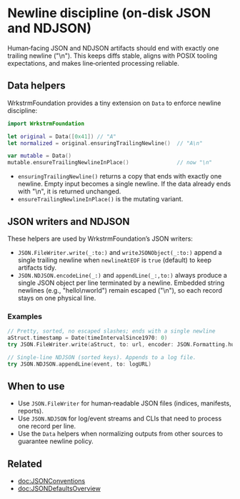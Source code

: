 # Newline discipline (on‑disk JSON and NDJSON)

Human‑facing JSON and NDJSON artifacts should end with exactly one trailing newline ("\n"). This
keeps diffs stable, aligns with POSIX tooling expectations, and makes line‑oriented processing
reliable.

## Data helpers

WrkstrmFoundation provides a tiny extension on `Data` to enforce newline discipline:

```swift
import WrkstrmFoundation

let original = Data([0x41]) // "A"
let normalized = original.ensuringTrailingNewline()  // "A\n"

var mutable = Data()
mutable.ensureTrailingNewlineInPlace()               // now "\n"
```

- `ensuringTrailingNewline()` returns a copy that ends with exactly one newline. Empty input becomes
  a single newline. If the data already ends with "\n", it is returned unchanged.
- `ensureTrailingNewlineInPlace()` is the mutating variant.

## JSON writers and NDJSON

These helpers are used by WrkstrmFoundation’s JSON writers:

- `JSON.FileWriter.write(_:to:)` and `writeJSONObject(_:to:)` append a single trailing newline when
  `newlineAtEOF` is `true` (default) to keep artifacts tidy.
- `JSON.NDJSON.encodeLine(_:)` and `appendLine(_:,to:)` always produce a single JSON object per line
  terminated by a newline. Embedded string newlines (e.g., "hello\nworld") remain escaped ("\\n"),
  so each record stays on one physical line.

### Examples

```swift
// Pretty, sorted, no escaped slashes; ends with a single newline
aStruct.timestamp = Date(timeIntervalSince1970: 0)
try JSON.FileWriter.write(aStruct, to: url, encoder: JSON.Formatting.humanEncoder)

// Single-line NDJSON (sorted keys). Appends to a log file.
try JSON.NDJSON.appendLine(event, to: logURL)
```

## When to use

- Use `JSON.FileWriter` for human‑readable JSON files (indices, manifests, reports).
- Use `JSON.NDJSON` for log/event streams and CLIs that need to process one record per line.
- Use the `Data` helpers when normalizing outputs from other sources to guarantee newline policy.

## Related

- <doc:JSONConventions>
- <doc:JSONDefaultsOverview>
